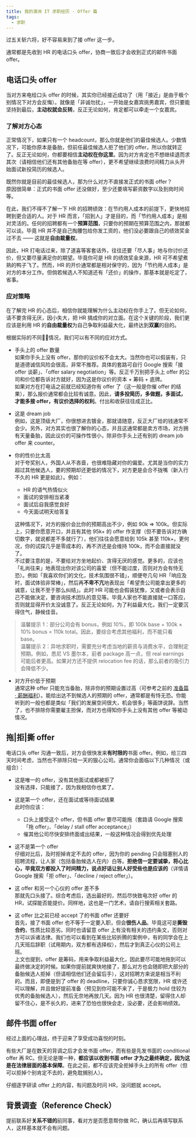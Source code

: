 ```yaml
---
title: 我的澳洲 IT 求职经历 · Offer 篇
tags:
  - 求职
---
```


过五关斩六将，好不容易来到了接 offer 这一步。

通常都是先收到 HR 的电话口头 offer，协商一致后才会收到正式的邮件书面 offer。

## 电话口头 offer

当对方来电给口头 offer 的时候，其实你已经接近成功了（用「接近」是由于极个别情况下对方会反悔）。就像是「非诚勿扰」，一开始是女嘉宾挑男嘉宾，但只要能坚持到最后，**主动权就会反转**。反正无论如何，肯定都可以牵走一个女嘉宾。

### 了解对方心态

正常情况下，如果只有一个 headcount，那么你就是他们的最佳候选人。少数情况下，可能你原本是备胎，但前任最佳候选人拒了他们的 offer，所以你就转正了。反正无论如何，你都要相信**主动权在你这里**。因为对方肯定也不想继续退而求其次（请相信他们还有其他备胎在等 offer），更不希望继续浪费时间精力从头开始面试新投简历的候选人。

既然你就是目前的最佳候选人，那为什么对方不直接发正式的书面 offer？  
原因很简单：正式的书面 offer 还没做好，至少还要填写薪资数字以及到岗时间等。

在此，我们不得不了解一下 HR 的招聘绩效：在节约用人成本的前提下，更快地招聘到更合适的人。对于 HR 而言，「招到人」才是目的，而「节约用人成本」是相对灵活的。任何的招聘都有一个**预算范围**，只要你的预期在预算范围之内，那就都可以谈。毕竟 HR 并不是自己掏腰包给你发工资的，他们没必要跟自己的绩效奖金过不去 —— 这就是**自由裁量权**。

因此，HR 打电话过来，除了道喜等客套话外，往往还要「尽人事」地与你讨价还价，但又要尽量满足你的期望。毕竟你可是 HR 的绩效奖金来源，HR 可不希望煮熟的鸭子飞了。然而，HR 的开价通常都是相对保守的，因为「节约用人成本」是对方的本分工作。但倘若候选人不知道还有「还价」的操作，那基本就是吃定了，省事。

### 应对策略

在了解完 HR 的心态后，相信你就能理解为什么主动权在你手上了。但无论如何，请不要贪得无厌，因小失大，把 HR 搞成你的对立面。在这个关键的阶段，我们更应该是利用 HR 的**自由裁量权**为自己争取利益最大化，最终达到**双赢**的目的。

根据实际的不同情况，我们可以有不同的应对方式。

* 手头上的 offer 数量  
  如果你手头上没有 offer，那你的议价权不会太大。当然你也可以假装有，只是道德诚信风险会很高，非常不推荐。具体的套路可自行 Google 搜索「接 offer 谈薪」、「offer salary negotiation」等。反正千万别把手头上 offer 的公司和价位都告诉对方就好，因为这是你议价的资本 + 筹码 + 底牌。  
  如果对方在打电话之前就已经知道你有 offer 了（这一般是你催 offer 的结果），那么报价通常都会比较有诚意。因此，**请多投简历，多做题，多面试，才能多接 offer，有议价选择的权利**。付出和收获往往成正比。

* 这是 dream job  
  例如，这是顶级大厂，你很想进去镀金，那就请随意，反正大厂给的钱通常不会少。另外，对方其实也很了解你的心态，并且这通常都是卖方市场，对方拥有天量备胎，因此议价的可操作性很小，除非你手头上还有别的 dream job offer 来 counter。

* 你的性价比太高  
  对于夸奖别人，外国人从不吝啬，也很难隐藏对你的偏爱。尤其是当你的实力超过其他候选人，要的预期却还更低的情况下，对方更是会合不拢嘴（新入行不久的 HR 更是如此）。例如：

  * HR 的语气热情似火
  * 面试的安排相当紧凑
  * 面试后自我感觉良好
  * 今天面试明天给答复

  这种情况下，对方的报价会比你的预期高出不少，例如 90k => 100k。但实际上，只要你愿意开口，并且有其他 95k+ 的 offer 作支撑（但不要告诉对方确切数字，就说都差不多就行了），他们往往会愿意给到 105k 甚至 110k+。更何况，你的试探几乎是零成本的，再不济还是会维持 100k，而不会直接就没了。  
  不过要注意的是，不要给对方坐地起价、贪得无厌的感觉。更多的，应该也「礼尚往来」地表现出你对该公司的喜爱（但不能过度，否则对方会有恃无恐）。例如「我喜欢你们的文化，技术氛围很不错」，顺便夸几句 HR「响应及时，面试体验非常棒」，然后再**不卑不亢**地表现出「希望贵公司能拿出更多的诚意，让我不至于那么纠结」。此时 HR 可能也会假装犹豫，又或者会表示自己不能做决定，要咨询技术团队的意见等。毕竟人家也不能直接就一口答应，否则就显得开价太没诚意了。反正无论如何，为了利益最大化，我们一定要沉得住气，静候佳音。

> 温馨提示 1：部分公司会有 bonus，例如 10%，即 100k base + 100k × 10% bonus = 110k total。因此，要综合考虑其他福利，而不能只看 base。  
> 温馨提示 2：异地求职时，需要充分考虑当地的薪资与消费水平，合理制定预期。例如，悉尼 VS 墨尔本，前者 package 高一点，但 real earnings 可能后者更高。如果对方还不提供 relocation fee 的话，那么前者的吸引力会降低不少。

* 对方开价低于预期  
  通常这种 offer 只能充当备胎，除非你的预期设置过高（可参考之前的 [准备篇 · 薪酬福利](../1-preparation/2-remuneration-package.md)）。能给出达不到候选人的预期的 offer，通常都是有恃无恐。你能听到的一般也都是类似「我们的发展空间很大，机会很多」等画饼说辞。当然了，也不排除你需要雇主担保，而对方也得知你手头上没有其他 offer 等被动情况。

## 拖|拒|撕 offer

电话口头 offer 沟通一致后，对方会很快发来**有时限的**书面 offer。例如，给三四天时间考虑，当然也不排除只给一天的狠心公司。通常你会面临以下几种情况（或组合）：

* 这是唯一的 offer，没有其他面试或都被拒了  
  没有选择，只能接了，因为我相信你也累了。

* 这是第一个 offer，还在面试或等待面试结果  
  此时你应该：
  * 口头上接受这个 offer，但书面 offer 要尽可能拖（套路请 Google 搜索「拖 offer」、「delay / stall offer acceptance」）
  * 催其他公司尽快安排终面或出结果，一般这种情况会得到优先处理

* 这不是第一个 offer  
  仔细对比后，及时拒掉肯定不去的 offer，因为你的 pending 只会阻塞别人的招聘流程，让人家（包括备胎候选人在内）白等。**拒绝信一定要诚挚，将心比心，毕竟双方都投入了时间精力，说点好话让别人好受些也是应该的**（详情请 Google 搜索「拒 offer」、「decline / reject offer」）。

* 这 offer 和另一个心仪的 offer 差不多  
  那就先口头接了。综合考虑后，选出最好的，然后尽快致电次好 offer 的 HR，试探能否能提价。同样地，这也是一门艺术，请自行搜索相关套路。

* 这 offer 比之前已经 accept 了的书面 offer 还要好  
  首先，接了书面 offer 也不等于一定要入职，但会**很伤人品**。毕竟这可是**撕毁合约**，性质比较恶劣。同时也请留意 offer 上有没有相关的违约条文，否则对方可以诉诸法律。我们也可以看到在某些比较折腾的案例中，有的同学会在上几天班后辞职（试用期内，双方都有选择权），然后才到真正心仪的公司上班。  
  上文也提到，offer 是筹码，用来争取利益最大化，因此要尽可能地拖到可以最终做决定的时候。如果你提前就爽快地接了，那么对方也会随即把大部分的备胎候选人拒掉（但请相信他们还会留后手），这对招聘方来说是相当不利的。而且，即便是到了 offer 的 deadline，只要你诚心恳求宽限，HR 或许还可以理解，并且做好提前准备（预见到你可能不来了，于是极力 hold 住较为优秀的备胎候选人），然后无奈地再放几天。因为 HR 也很清楚，留得住人却留不住心，是不长久的，进来了恐怕也很快会走，没必要，还会影响绩效。

## 邮件书面 offer

经过上面的心理战，终于迎来了享受成功喜悦的时刻。

有些大厂是在数天的背调之后才会发书面 offer，而有些是先发书面的 conditional offer 再 RC。但无论是哪一种，**都应该以收到书面 offer 才为之最终确定，因为这是在法律层面的基本保障**。在此之前，都不应该完全拒掉手头上的所有 offer（但可以拒掉个别肯定不去的，避免耽搁别人）。

仔细逐字研读 offer 上的内容，有问题及时问 HR，没问题就 accept。

## 背景调查（Reference Check）

提前联系好**关系不错的**前同事，看对方是否愿意帮你做 RC，确认后再填写联系人，这样基本就不会有问题。
